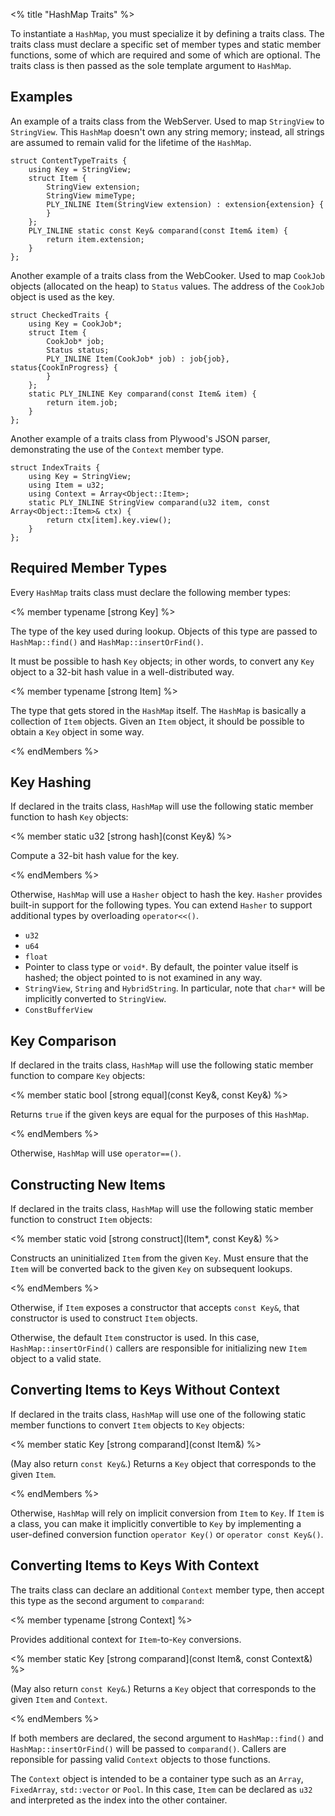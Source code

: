 <% title "HashMap Traits" %>

To instantiate a `HashMap`, you must specialize it by defining a traits class. The traits class must declare a specific set of member types and static member functions, some of which are required and some of which are optional. The traits class is then passed as the sole template argument to `HashMap`.

## Examples

An example of a traits class from the WebServer. Used to map `StringView` to `StringView`. This `HashMap` doesn't own any string memory; instead, all strings are assumed to remain valid for the lifetime of the `HashMap`.

    struct ContentTypeTraits {
        using Key = StringView;
        struct Item {
            StringView extension;
            StringView mimeType;
            PLY_INLINE Item(StringView extension) : extension{extension} {
            }
        };
        PLY_INLINE static const Key& comparand(const Item& item) {
            return item.extension;
        }
    };

Another example of a traits class from the WebCooker. Used to map `CookJob` objects (allocated on the heap) to `Status` values. The address of the `CookJob` object is used as the key.

    struct CheckedTraits {
        using Key = CookJob*;
        struct Item {
            CookJob* job;
            Status status;
            PLY_INLINE Item(CookJob* job) : job{job}, status{CookInProgress} {
            }
        };
        static PLY_INLINE Key comparand(const Item& item) {
            return item.job;
        }
    };

Another example of a traits class from Plywood's JSON parser, demonstrating the use of the `Context` member type.

    struct IndexTraits {
        using Key = StringView;
        using Item = u32;
        using Context = Array<Object::Item>;
        static PLY_INLINE StringView comparand(u32 item, const Array<Object::Item>& ctx) {
            return ctx[item].key.view();
        }
    };
    
## Required Member Types

Every `HashMap` traits class must declare the following member types:

<% member typename [strong Key] %>

The type of the key used during lookup. Objects of this type are passed to `HashMap::find()` and `HashMap::insertOrFind()`.

It must be possible to hash `Key` objects; in other words, to convert any `Key` object to a 32-bit hash value in a well-distributed way.

<% member typename [strong Item] %>

The type that gets stored in the `HashMap` itself. The `HashMap` is basically a collection of `Item` objects. Given an `Item` object, it should be possible to obtain a `Key` object in some way.

<% endMembers %>

## Key Hashing

If declared in the traits class, `HashMap` will use the following static member function to hash `Key` objects:

<% member static u32 [strong hash](const Key&) %>

Compute a 32-bit hash value for the key.

<% endMembers %>

Otherwise, `HashMap` will use a `Hasher` object to hash the key. `Hasher` provides built-in support for the following types. You can extend `Hasher` to support additional types by overloading `operator<<()`.

* `u32`
* `u64`
* `float`
* Pointer to class type or `void*`. By default, the pointer value itself is hashed; the object pointed to is not examined in any way.
* `StringView`, `String` and `HybridString`. In particular, note that `char*` will be implicitly converted to `StringView`.
* `ConstBufferView`

## Key Comparison

If declared in the traits class, `HashMap` will use the following static member function to compare `Key` objects:

<% member static bool [strong equal](const Key&, const Key&) %>

Returns `true` if the given keys are equal for the purposes of this `HashMap`.

<% endMembers %>

Otherwise, `HashMap` will use `operator==()`.

## Constructing New Items

If declared in the traits class, `HashMap` will use the following static member function to construct `Item` objects:

<% member static void [strong construct](Item*, const Key&) %>

Constructs an uninitialized `Item` from the given `Key`. Must ensure that the `Item` will be converted back to the given `Key` on subsequent lookups.

<% endMembers %>

Otherwise, if `Item` exposes a constructor that accepts `const Key&`, that constructor is used to construct `Item` objects.

Otherwise, the default `Item` constructor is used. In this case, `HashMap::insertOrFind()` callers are responsible for initializing new `Item` object to a valid state.

## Converting Items to Keys Without Context

If declared in the traits class, `HashMap` will use one of the following static member functions to convert `Item` objects to `Key` objects:

<% member static Key [strong comparand](const Item&) %>

(May also return `const Key&`.) Returns a `Key` object that corresponds to the given `Item`.

<% endMembers %>

Otherwise, `HashMap` will rely on implicit conversion from `Item` to `Key`. If `Item` is a class, you can make it implicitly convertible to `Key` by implementing a user-defined conversion function `operator Key()` or `operator const Key&()`.

## Converting Items to Keys With Context

The traits class can declare an additional `Context` member type, then accept this type as the second argument to `comparand`:

<% member typename [strong Context] %>

Provides additional context for `Item`-to-`Key` conversions.

<% member static Key [strong comparand](const Item&, const Context&) %>

(May also return `const Key&`.) Returns a `Key` object that corresponds to the given `Item` and `Context`.

<% endMembers %>

If both members are declared, the second argument to `HashMap::find()` and `HashMap::insertOrFind()` will be passed to `comparand()`. Callers are reponsible for passing valid `Context` objects to those functions.

The `Context` object is intended to be a container type such as an `Array`, `FixedArray`, `std::vector` or `Pool`. In this case, `Item` can be declared as `u32` and interpreted as the index into the other container.
